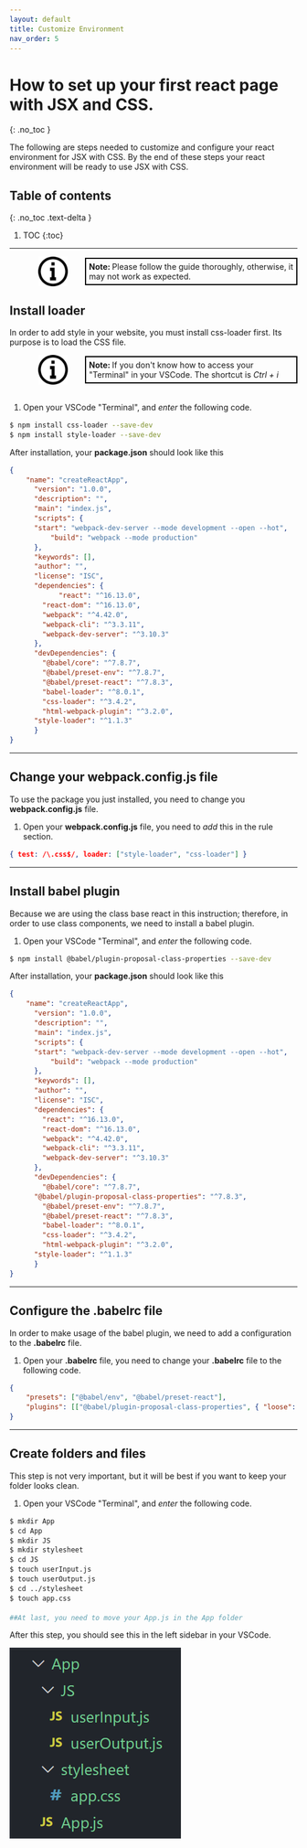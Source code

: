 ```yaml
---
layout: default
title: Customize Environment
nav_order: 5
---
```


# How to set up your first react page with JSX and CSS.
{: .no_toc }

The following are steps needed to customize and configure your react environment for JSX with CSS. By the end of these steps your react environment will be ready to use JSX with CSS.


## Table of contents
{: .no_toc .text-delta }

1. TOC
{:toc}

---

<div style="margin-left: 50px; display: flex; align-items: center;">
    <img src="https://raw.githubusercontent.com/dmitrymatio/setupReactDocs/gh-pages/docs/img/iconfinder_v-31_3162614.png"
      alt="note"
      style=" margin-right: 30px; width: 52px;" />
      <article style="border: 2px solid black; box-sizing: border-box; padding: 5px;"> <strong>Note: </strong>Please follow the guide thoroughly, otherwise, it may not work as expected.</article>
</div>

## Install loader
 
In order to add style in your website, you must install css-loader first. Its purpose is to load the CSS file.
<br>
<div style="margin-left: 50px; display: flex; align-items: center;">
    <img src="https://raw.githubusercontent.com/dmitrymatio/setupReactDocs/gh-pages/docs/img/iconfinder_v-31_3162614.png"
      alt="note"
      style=" margin-right: 30px; width: 52px;" />
      <article style="border: 2px solid black; box-sizing: border-box; padding: 5px;"> <strong>Note: </strong>If you don't know how to access your "Terminal" in your VSCode. The shortcut is <i>Ctrl + i</i></article>
</div>
<br/>

1. Open your VSCode "Terminal", and *enter* the following code.

```bash
$ npm install css-loader --save-dev
$ npm install style-loader --save-dev
```

After installation, your **package.json** should look like this

```json
{
    "name": "createReactApp",
	  "version": "1.0.0",
	  "description": "",
	  "main": "index.js",
	  "scripts": {
  	  "start": "webpack-dev-server --mode development --open --hot",
		  "build": "webpack --mode production"
	  },
	  "keywords": [],
	  "author": "",
	  "license": "ISC",
	  "dependencies": {
    		"react": "^16.13.0",
	  	"react-dom": "^16.13.0",
	  	"webpack": "^4.42.0",
	  	"webpack-cli": "^3.3.11",
	  	"webpack-dev-server": "^3.10.3"
	  },
	  "devDependencies": {
    	"@babel/core": "^7.8.7",
	  	"@babel/preset-env": "^7.8.7",
	  	"@babel/preset-react": "^7.8.3",
	  	"babel-loader": "^8.0.1",
	  	"css-loader": "^3.4.2",
	  	"html-webpack-plugin": "^3.2.0",
      "style-loader": "^1.1.3"
	  }
} 
```

---

## Change your **webpack.config.js** file

To use the package you just installed, you need to change you **webpack.config.js** file.

1. Open your **webpack.config.js** file, you need to *add* this in the rule section.

```json
{ test: /\.css$/, loader: ["style-loader", "css-loader"] }
```

---

## Install babel plugin

Because we are using the class base react in this instruction; therefore, in order to use class components, we need to install a babel plugin.

1. Open your VSCode "Terminal", and *enter* the following code.

```bash
$ npm install @babel/plugin-proposal-class-properties --save-dev
```

After installation, your **package.json** should look like this

```json
{
    "name": "createReactApp",
	  "version": "1.0.0",
	  "description": "",
	  "main": "index.js",
	  "scripts": {
  	  "start": "webpack-dev-server --mode development --open --hot",
		  "build": "webpack --mode production"
	  },
	  "keywords": [],
	  "author": "",
	  "license": "ISC",
	  "dependencies": {
    	"react": "^16.13.0",
	  	"react-dom": "^16.13.0",
	  	"webpack": "^4.42.0",
	  	"webpack-cli": "^3.3.11",
	  	"webpack-dev-server": "^3.10.3"
	  },
	  "devDependencies": {
    	"@babel/core": "^7.8.7",
      "@babel/plugin-proposal-class-properties": "^7.8.3",
	  	"@babel/preset-env": "^7.8.7",
	  	"@babel/preset-react": "^7.8.3",
	  	"babel-loader": "^8.0.1",
	  	"css-loader": "^3.4.2",
	  	"html-webpack-plugin": "^3.2.0",
      "style-loader": "^1.1.3"
	  }
} 
```

---

## Configure the **.babelrc** file

In order to make usage of the babel plugin, we need to add a configuration to the **.babelrc** file. 

1. Open your **.babelrc** file, you need to change your **.babelrc** file to the following code.

```json
{
    "presets": ["@babel/env", "@babel/preset-react"],
    "plugins": [["@babel/plugin-proposal-class-properties", { "loose": true }]]
}
```

---

## Create folders and files

This step is not very important, but it will be best if you want to keep your folder looks clean.

1. Open your VSCode "Terminal", and *enter* the following code.

```bash
$ mkdir App
$ cd App
$ mkdir JS
$ mkdir stylesheet
$ cd JS
$ touch userInput.js
$ touch userOutput.js
$ cd ../stylesheet
$ touch app.css

##At last, you need to move your App.js in the App folder
```

After this step, you should see this in the left sidebar in your VSCode.

![screenshot eight](./img/8.PNG)